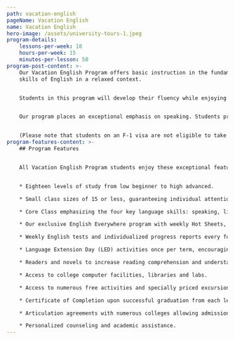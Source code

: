 ```yaml
---
path: vacation-english
pageName: Vacation English
name: Vacation English
hero-image: /assets/university-tours-1.jpeg
program-details:
    lessons-per-week: 18
    hours-per-week: 15
    minutes-per-lesson: 50
program-post-content: >-
    Our Vacation English Program offers basic instruction in the fundamental
    skills of English in a relaxed context.


    Students in this program will develop their fluency while enjoying plenty of time to explore the rich cultural offerings and entertainment attractions available near our language schools.


    Our program places an exceptional emphasis on speaking. Students practice speaking skills frequently in class, receiving regular guidance and correction from their instructor.


    (Please note that students on an F-1 visa are not eligible to take the Vacation English Program.)
program-features-content: >-
    ## Program Features


    All Vacation English Program students enjoy these exceptional features:


    * Eighteen levels of study from low beginner to high advanced.

    * Small class sizes of 15 or less, guaranteeing individual attention from your teacher.

    * Core Class emphasizing the four key language skills: speaking, listening, reading and writing

    * Our exclusive English Everywhere program with weekly Hot Sheets, involving your host family, activity guides and FLS staff in your learning process.

    * Weekly English tests and individualized progress reports every four weeks.

    * Language Extension Day (LED) activities once per term, encouraging students to use English in new settings and contexts.

    * Readers and novels to increase reading comprehension and understanding of American culture (for High Beginner and above).

    * Access to college computer facilities, libraries and labs.

    * Access to numerous free activities and specially priced excursions.

    * Certificate of Completion upon successful graduation from each level.

    * Articulation agreements with numerous colleges allowing admission without a TOEFL score based on completion of the designated FLS level.

    * Personalized counseling and academic assistance.
---
```

